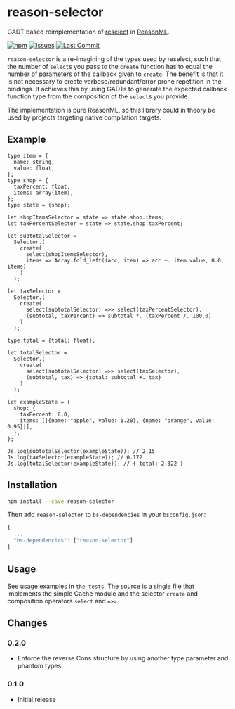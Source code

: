 # reason-selector

GADT based reimplementation of [reselect](https://github.com/reduxjs/reselect) in [ReasonML](https://reasonml.github.io/).

[![npm](https://img.shields.io/npm/v/reason-selector.svg)](https://npmjs.org/reason-selector)
[![Issues](https://img.shields.io/github/issues/barkmadley/reason-selector.svg)](https://github.com/barkmadley/reason-selector/issues)
[![Last Commit](https://img.shields.io/github/last-commit/barkmadley/reason-selector.svg)]()

`reason-selector` is a re-imagining of the types used by reselect, such that
the number of `select`s you pass to the `create` function has to equal the number
of parameters of the callback given to `create`. The benefit is that it is not
necessary to create verbose/redundant/error prone repetition in the bindings.
It achieves this by using GADTs to generate the expected callback function type
from the composition of the `select`s you provide.

The implementation is pure ReasonML, so this library could in theory be used by
projects targeting native compilation targets.

## Example

```reason
type item = {
  name: string,
  value: float,
};
type shop = {
  taxPercent: float,
  items: array(item),
};
type state = {shop};

let shopItemsSelector = state => state.shop.items;
let taxPercentSelector = state => state.shop.taxPercent;

let subtotalSelector =
  Selector.(
    create(
      select(shopItemsSelector),
      items => Array.fold_left((acc, item) => acc +. item.value, 0.0, items)
    )
  );

let taxSelector =
  Selector.(
    create(
      select(subtotalSelector) =>> select(taxPercentSelector),
      (subtotal, taxPercent) => subtotal *. (taxPercent /. 100.0)
    )
  );

type total = {total: float};

let totalSelector =
  Selector.(
    create(
      select(subtotalSelector) =>> select(taxSelector),
      (subtotal, tax) => {total: subtotal +. tax}
    )
  );

let exampleState = {
  shop: {
    taxPercent: 8.0,
    items: [|{name: "apple", value: 1.20}, {name: "orange", value: 0.95}|],
  },
};

Js.log(subtotalSelector(exampleState)); // 2.15
Js.log(taxSelector(exampleState)); // 0.172
Js.log(totalSelector(exampleState)); // { total: 2.322 }
```

## Installation

```sh
npm install --save reason-selector
```

Then add `reason-selector` to `bs-dependencies` in your `bsconfig.json`:

```js
{
  ...
  "bs-dependencies": ["reason-selector"]
}
```

## Usage

See usage examples in [`the tests`](https://github.com/barkmadley/reason-selector/blob/master/__tests__). The source is a [single file](https://github.com/barkmadley/reason-selector/blob/master/src/Selector.re) that implements the simple Cache module and the selector `create` and composition operators `select` and `=>>`.

## Changes

### 0.2.0

- Enforce the reverse Cons structure by using another type parameter and phantom types

### 0.1.0

- Initial release
